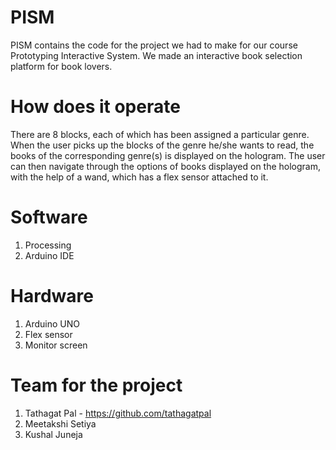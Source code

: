 # PISM
PISM contains the code for the project we had to make for our course Prototyping Interactive System. 
We made an interactive book selection platform for book lovers. 

# How does it operate
There are 8 blocks, each of which has been assigned a particular genre. When the user picks up the blocks of the genre he/she wants to read, the books of the corresponding genre(s) is displayed on the hologram. The user can then navigate through the options of books displayed on the hologram, with the help of a wand, which has a flex sensor attached to it. 

# Software
1. Processing 
2. Arduino IDE 

# Hardware
1. Arduino UNO
2. Flex sensor
3. Monitor screen

# Team for the project
1. Tathagat Pal - https://github.com/tathagatpal
2. Meetakshi Setiya 
3. Kushal Juneja 
